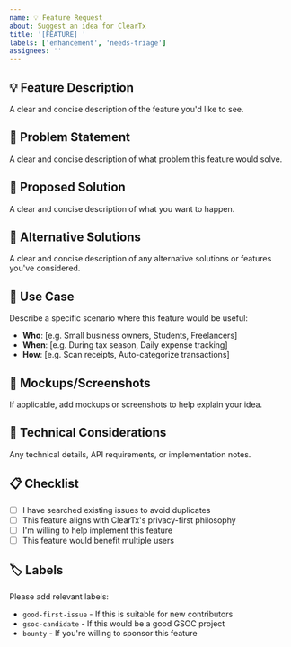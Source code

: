```yaml
---
name: 💡 Feature Request
about: Suggest an idea for ClearTx
title: '[FEATURE] '
labels: ['enhancement', 'needs-triage']
assignees: ''
---
```


## 💡 Feature Description
A clear and concise description of the feature you'd like to see.

## 🎯 Problem Statement
A clear and concise description of what problem this feature would solve.

## 💭 Proposed Solution
A clear and concise description of what you want to happen.

## 🔄 Alternative Solutions
A clear and concise description of any alternative solutions or features you've considered.

## 📱 Use Case
Describe a specific scenario where this feature would be useful:
- **Who**: [e.g. Small business owners, Students, Freelancers]
- **When**: [e.g. During tax season, Daily expense tracking]
- **How**: [e.g. Scan receipts, Auto-categorize transactions]

## 🎨 Mockups/Screenshots
If applicable, add mockups or screenshots to help explain your idea.

## 🔧 Technical Considerations
Any technical details, API requirements, or implementation notes.

## 📋 Checklist
- [ ] I have searched existing issues to avoid duplicates
- [ ] This feature aligns with ClearTx's privacy-first philosophy
- [ ] I'm willing to help implement this feature
- [ ] This feature would benefit multiple users

## 🏷️ Labels
Please add relevant labels:
- `good-first-issue` - If this is suitable for new contributors
- `gsoc-candidate` - If this would be a good GSOC project
- `bounty` - If you're willing to sponsor this feature
